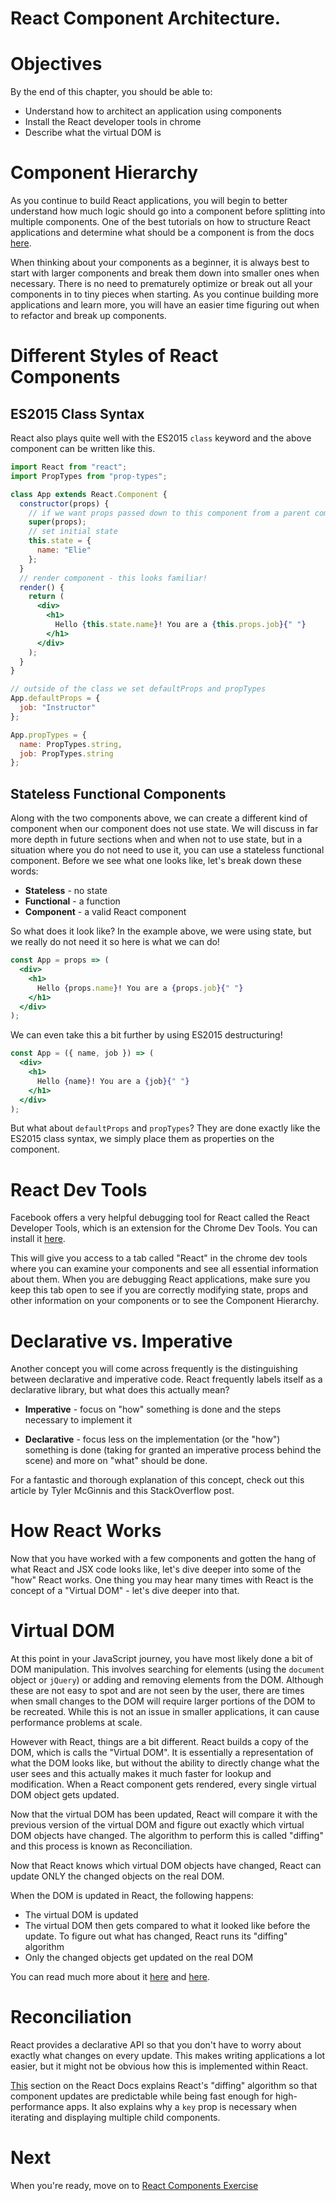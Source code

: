 # React Component Architecture.

# Objectives

By the end of this chapter, you should be able to:

- Understand how to architect an application using components
- Install the React developer tools in chrome
- Describe what the virtual DOM is

# Component Hierarchy

As you continue to build React applications, you will begin to better understand how much logic should go into a component before splitting into multiple components. One of the best tutorials on how to structure React applications and determine what should be a component is from the docs [here](https://facebook.github.io/react/docs/thinking-in-react.html).

When thinking about your components as a beginner, it is always best to start with larger components and break them down into smaller ones when necessary. There is no need to prematurely optimize or break out all your components in to tiny pieces when starting. As you continue building more applications and learn more, you will have an easier time figuring out when to refactor and break up components.

# Different Styles of React Components

## ES2015 Class Syntax

React also plays quite well with the ES2015 `class` keyword and the above component can be written like this.

```jsx
import React from "react";
import PropTypes from "prop-types";

class App extends React.Component {
  constructor(props) {
    // if we want props passed down to this component from a parent component
    super(props);
    // set initial state
    this.state = {
      name: "Elie"
    };
  }
  // render component - this looks familiar!
  render() {
    return (
      <div>
        <h1>
          Hello {this.state.name}! You are a {this.props.job}{" "}
        </h1>
      </div>
    );
  }
}

// outside of the class we set defaultProps and propTypes
App.defaultProps = {
  job: "Instructor"
};

App.propTypes = {
  name: PropTypes.string,
  job: PropTypes.string
};
```

## Stateless Functional Components

Along with the two components above, we can create a different kind of component when our component does not use state. We will discuss in far more depth in future sections when and when not to use state, but in a situation where you do not need to use it, you can use a stateless functional component. Before we see what one looks like, let's break down these words:

- **Stateless** - no state
- **Functional** - a function
- **Component** - a valid React component

So what does it look like? In the example above, we were using state, but we really do not need it so here is what we can do!

```jsx
const App = props => (
  <div>
    <h1>
      Hello {props.name}! You are a {props.job}{" "}
    </h1>
  </div>
);
```

We can even take this a bit further by using ES2015 destructuring!

```jsx
const App = ({ name, job }) => (
  <div>
    <h1>
      Hello {name}! You are a {job}{" "}
    </h1>
  </div>
);
```

But what about `defaultProps` and `propTypes`? They are done exactly like the ES2015 class syntax, we simply place them as properties on the component.

# React Dev Tools

Facebook offers a very helpful debugging tool for React called the React Developer Tools, which is an extension for the Chrome Dev Tools. You can install it [here](https://chrome.google.com/webstore/detail/react-developer-tools/fmkadmapgofadopljbjfkapdkoienihi).

This will give you access to a tab called "React" in the chrome dev tools where you can examine your components and see all essential information about them. When you are debugging React applications, make sure you keep this tab open to see if you are correctly modifying state, props and other information on your components or to see the Component Hierarchy.

# Declarative vs. Imperative

Another concept you will come across frequently is the distinguishing between declarative and imperative code. React frequently labels itself as a declarative library, but what does this actually mean?

- **Imperative** - focus on "how" something is done and the steps necessary to implement it

- **Declarative** - focus less on the implementation (or the "how") something is done (taking for granted an imperative process behind the scene) and more on "what" should be done.

For a fantastic and thorough explanation of this concept, check out this article by Tyler McGinnis and this StackOverflow post.

# How React Works
Now that you have worked with a few components and gotten the hang of what React and JSX code looks like, let's dive deeper into some of the "how" React works. One thing you may hear many times with React is the concept of a "Virtual DOM" - let's dive deeper into that.

# Virtual DOM

At this point in your JavaScript journey, you have most likely done a bit of DOM manipulation. This involves searching for elements (using the `document` object or `jQuery`) or adding and removing elements from the DOM. Although these are not easy to spot and are not seen by the user, there are times when small changes to the DOM will require larger portions of the DOM to be recreated. While this is not an issue in smaller applications, it can cause performance problems at scale.

However with React, things are a bit different. React builds a copy of the DOM, which is calls the "Virtual DOM". It is essentially a representation of what the DOM looks like, but without the ability to directly change what the user sees and this actually makes it much faster for lookup and modification. When a React component gets rendered, every single virtual DOM object gets updated.

Now that the virtual DOM has been updated, React will compare it with the previous version of the virtual DOM and figure out exactly which virtual DOM objects have changed. The algorithm to perform this is called "diffing" and this process is known as Reconciliation.

Now that React knows which virtual DOM objects have changed, React can update ONLY the changed objects on the real DOM.

When the DOM is updated in React, the following happens:

- The virtual DOM is updated
- The virtual DOM then gets compared to what it looked like before the update. To figure out what has changed, React runs its "diffing" algorithm
- Only the changed objects get updated on the real DOM

You can read much more about it [here](https://stackoverflow.com/questions/21109361/why-is-reacts-concept-of-virtual-dom-said-to-be-more-performant-than-dirty-mode) and [here](http://reactkungfu.com/2015/10/the-difference-between-virtual-dom-and-dom/).

# Reconciliation

React provides a declarative API so that you don't have to worry about exactly what changes on every update. This makes writing applications a lot easier, but it might not be obvious how this is implemented within React.

[This](https://facebook.github.io/react/docs/reconciliation.html) section on the React Docs explains React's "diffing" algorithm so that component updates are predictable while being fast enough for high-performance apps. It also explains why a `key` prop is necessary when iterating and displaying multiple child components.

# Next

When you're ready, move on to [React Components Exercise](./07-exercises.md)